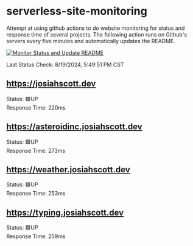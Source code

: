 # serverless-site-monitoring
Attempt at using github actions to do website monitoring for status and response time of several projects. The following action runs on Github's servers every five minutes and automatically updates the README.  

[![Monitor Status and Update README](https://github.com/JosiahSco/serverless-site-monitoring/actions/workflows/monitor.yaml/badge.svg)](https://github.com/JosiahSco/serverless-site-monitoring/actions/workflows/monitor.yaml)

Last Status Check: 8/19/2024, 5:49:51 PM CST

## https://josiahscott.dev
Status: 🟩UP  
Response Time: 220ms

## https://asteroidinc.josiahscott.dev
Status: 🟩UP  
Response Time: 273ms

## https://weather.josiahscott.dev
Status: 🟩UP  
Response Time: 253ms

## https://typing.josiahscott.dev
Status: 🟩UP  
Response Time: 259ms

